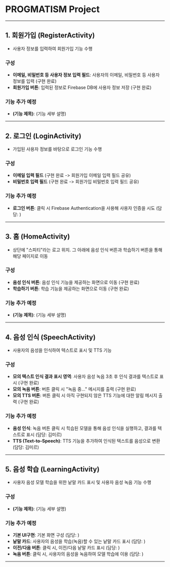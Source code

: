 # PROGMATISM Project

---

## **1. 회원가입 (RegisterActivity)**
- 사용자 정보를 입력하여 회원가입 기능 수행

### 구성
- **이메일, 비밀번호 등 사용자 정보 입력 필드**: 사용자의 이메일, 비밀번호 등 사용자 정보를 입력 (구현 완료)
- **회원가입 버튼**: 입력된 정보로 Firebase DB에 사용자 정보 저장 (구현 완료)

### 기능 추가 예정
- **(기능 제목)**: (기능 세부 설명)

---

## **2. 로그인 (LoginActivity)**
- 가입된 사용자 정보를 바탕으로 로그인 기능 수행

### 구성
- **이메일 입력 필드** (구현 완료 -> 회원가입 이메일 입력 필드 공유)
- **비밀번호 입력 필드** (구현 완료 -> 회원가입 비밀번호 입력 필드 공유)

### 기능 추가 예정
- **로그인 버튼**: 클릭 시 Firebase Authentication을 사용해 사용자 인증을 시도 (담당: )

---

## **3. 홈 (HomeActivity)**
- 상단에 "스피티"라는 로고 위치. 그 아래에 음성 인식 버튼과 학습하기 버튼을 통해 해당 페이지로 이동

### 구성
- **음성 인식 버튼**: 음성 인식 기능을 제공하는 화면으로 이동 (구현 완료)
- **학습하기 버튼**: 학습 기능을 제공하는 화면으로 이동 (구현 완료)

### 기능 추가 예정
- **(기능 제목)**: (기능 세부 설명)

---

## **4. 음성 인식 (SpeechActivity)**
- 사용자의 음성을 인식하여 텍스트로 표시 및 TTS 기능

### 구성
- **모의 텍스트 인식 결과 표시 영역**: 사용자 음성 녹음 3초 후 인식 결과를 텍스트로 표시 (구현 완료)
- **모의 녹음 버튼**: 버튼 클릭 시 "녹음 중..." 메시지를 출력 (구현 완료)
- **모의 TTS 버튼**: 버튼 클릭 시 아직 구현되지 않은 TTS 기능에 대한 알림 메시지 출력 (구현 완료)

### 기능 추가 예정
- **음성 인식**: 녹음 버튼 클릭 시 힉습된 모델을 통해 음성 인식을 실행하고, 결과를 텍스트로 표시 (담당: 김미르)
- **TTS (Text-to-Speech)**: TTS 기능을 추가하여 인식된 텍스트를 음성으로 변환 (담당: 김미르)

---

## **5. 음성 학습 (LearningActivity)**
- 사용자 음성 모델 학습을 위한 낱말 카드 표시 및 사용자 음성 녹음 기능 수행

### 구성
- **(기능 제목)**: (기능 세부 설명)

### 기능 추가 예정
- **기본 UI구현**: 기본 화면 구성 (담당: )
- **낱말 카드**: 사용자의 음성을 학습(녹음)할 수 있는 낱말 카드 표시 (담당: )
- **이전/다음 버튼**: 클릭 시, 이전/다음 낱말 카드 표시 (담당: )
- **녹음 버튼**: 클릭 시, 사용자의 음성을 녹음하여 모델 학습에 이용 (담당: )

---
```bash
